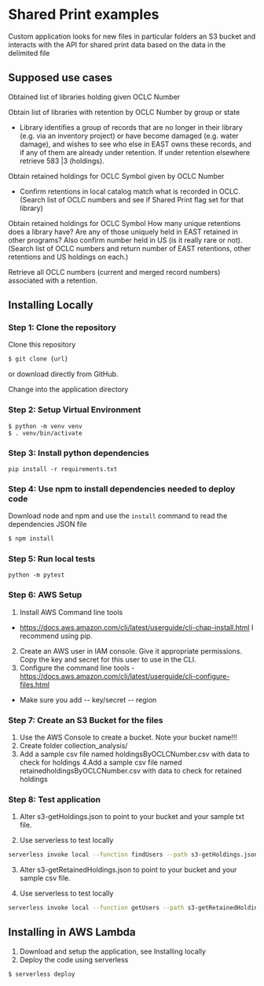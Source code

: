 # Shared Print examples

Custom application looks for new files in particular folders an S3 bucket and interacts with the API for shared print data based on the data in the delimited file

## Supposed use cases

Obtained list of libraries holding given OCLC Number

Obtain list of libraries with retention by OCLC Number by group or state
- Library identifies a group of records that are no longer in their library (e.g. via an inventory project) or have become damaged (e.g. water damage), and wishes to see who else in EAST owns these records, and if any of them are already under retention.  If under retention elsewhere retrieve 583 |3 (holdings). 


Obtain retained holdings for OCLC Symbol given by OCLC Number
- Confirm retentions in local catalog match what is recorded in OCLC.  (Search list of OCLC numbers and see if Shared Print flag set for that library) 


Obtain retained holdings for OCLC Symbol
How many unique retentions does a library have?   Are any of those uniquely held in EAST retained in other programs?  Also confirm number held in US (is it really rare or not). (Search list of OCLC numbers and return number of EAST retentions, other retentions and US holdings on each.)

Retrieve all OCLC numbers (current and merged record numbers) associated with a retention.  

## Installing Locally

### Step 1: Clone the repository
Clone this repository

```bash
$ git clone {url}
```
or download directly from GitHub.

Change into the application directory

### Step 2: Setup Virtual Environment

```
$ python -m venv venv
$ . venv/bin/activate
```

### Step 3: Install python dependencies

```
pip install -r requirements.txt
```

### Step 4: Use npm to install dependencies needed to deploy code
Download node and npm and use the `install` command to read the dependencies JSON file 

```bash
$ npm install
```

### Step 5: Run local tests

```
python -m pytest
```

### Step 6: AWS Setup

1. Install AWS Command line tools
- https://docs.aws.amazon.com/cli/latest/userguide/cli-chap-install.html
I recommend using pip.
2. Create an AWS user in IAM console. Give it appropriate permissions. Copy the key and secret for this user to use in the CLI. 
3. Configure the command line tools - https://docs.aws.amazon.com/cli/latest/userguide/cli-configure-files.html

- Make sure you add 
-- key/secret
-- region
    
### Step 7: Create an S3 Bucket for the files
1. Use the AWS Console to create a bucket. Note your bucket name!!!
2. Create folder collection_analysis/
3. Add a sample csv file named holdingsByOCLCNumber.csv with data to check for holdings
4.Add a sample csv file named retainedholdingsByOCLCNumber.csv with data to check for retained holdings


### Step 8: Test application
1. Alter s3-getHoldings.json to point to your bucket and your sample txt file.

2. Use serverless to test locally

```bash
serverless invoke local --function findUsers --path s3-getHoldings.json
```

3. Alter s3-getRetainedHoldings.json to point to your bucket and your sample csv file.

4. Use serverless to test locally

```bash
serverless invoke local --function getUsers --path s3-getRetainedHoldings.json
```

## Installing in AWS Lambda

1. Download and setup the application, see Installing locally
2. Deploy the code using serverless

```bash
$ serverless deploy
```
